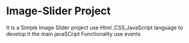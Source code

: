 # Image-Slider Project 
It is a Simple Image Slider  project use Html ,CSS,JavaScript language to develop it the main javaSCript Functionality  use events
